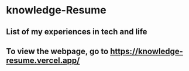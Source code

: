 # knowledge-Resume
## List of my experiences in tech and life
## To view the webpage, go to https://knowledge-resume.vercel.app/
